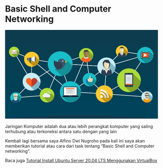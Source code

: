 # Basic Shell and Computer Networking

![Img 1](assets/1.png)

Jaringan Komputer adalah dua atau lebih perangkat komputer yang saling terhubung atau terkoneksi antara satu dengan yang lain

Kembali lagi bersama saya Alfino Dwi Nugroho pada kali ini saya akan memberikan tutorial atau cara dari task tentang “Basic Shell and Computer networking”.

Baca juga
[Tutorial Install Ubuntu Server 20.04 LTS Menggunakan VirtualBox](https://github.com/pinoezz/DevOps/blob/main/stage1/Week-1/Day1/Instalasi-Ubuntu-Server.md)

